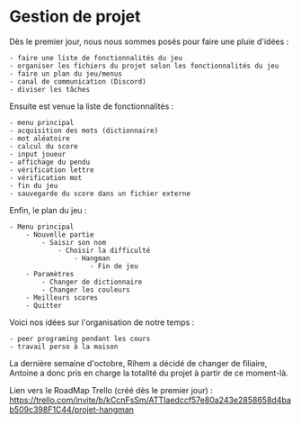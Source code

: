 # Gestion de projet

Dès le premier jour, nous nous sommes posés pour faire une pluie d'idées :

    - faire une liste de fonctionnalités du jeu
    - organiser les fichiers du projet selon les fonctionnalités du jeu
    - faire un plan du jeu/menus
    - canal de communication (Discord)
    - diviser les tâches

Ensuite est venue la liste de fonctionnalités :

    - menu principal
    - acquisition des mots (dictionnaire)
    - mot aléatoire
    - calcul du score
    - input joueur
    - affichage du pendu
    - vérification lettre
    - vérification mot
    - fin du jeu
    - sauvegarde du score dans un fichier externe

Enfin, le plan du jeu :

    - Menu principal
        - Nouvelle partie
            - Saisir son nom
                - Choisir la difficulté
                    - Hangman
                        - Fin de jeu
        - Paramètres
            - Changer de dictionnaire
            - Changer les couleurs
        - Meilleurs scores
        - Quitter

Voici nos idées sur l'organisation de notre temps :

    - peer programing pendant les cours
    - travail perso à la maison

La dernière semaine d'octobre, Rihem a décidé de changer de filiaire, Antoine a donc pris en charge la totalité du projet à partir de ce moment-là.

Lien vers le RoadMap Trello (créé dès le premier jour) :
https://trello.com/invite/b/kCcnFsSm/ATTIaedccf57e80a243e2858658d4bab509c398F1C44/projet-hangman
